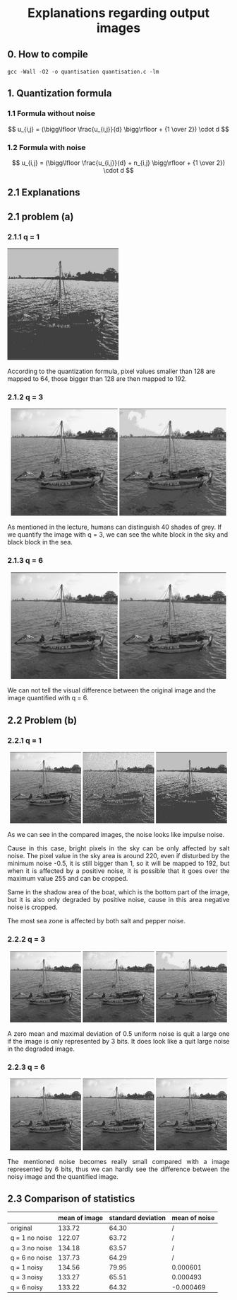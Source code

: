 # <center> Explanations regarding output images

## 0. How to compile

`gcc -Wall -O2 -o quantisation quantisation.c -lm`

## 1. Quantization formula

### 1.1 Formula without noise

$$
u_{i,j} = (\bigg\lfloor \frac{u_{i,j}}{d} \bigg\rfloor + {1 \over 2}) \cdot d
$$

### 1.2 Formula with noise

$$
u_{i,j} = (\bigg\lfloor \frac{u_{i,j}}{d} + n_{i,j} \bigg\rfloor + {1 \over 2}) \cdot d
$$

## 2.1 Explanations

## 2.1 problem (a)

### 2.1.1 q = 1

<img src="./results/quantified_image_with_q_equals_1.jpg" width=50%>

According to the quantization formula, pixel values smaller than 128 are mapped to 64, those bigger than 128 are then mapped to 192.

### 2.1.2 q = 3

<p align="center">
<img src="./results/boat.jpg" width=48%>
<img src="./results/quantified_image_with_q_equals_3.jpg" width=48%>
</p>

As mentioned in the lecture, humans can distinguish 40 shades of grey. If we quantify the image with q = 3, we can see the white block in the sky and black block in the sea.

### 2.1.3 q = 6

<p align="center">
<img src="./results/boat.jpg" width=48%>
<img src="./results/quantified_image_with_q_equals_6.jpg" width=48%>
</p>

We can not tell the visual difference between the original image and the image quantified with q = 6.

## 2.2 Problem (b)

### 2.2.1 q = 1

<p align="center">
<img src="./results/boat.jpg" width=32%>
<img src="./results/quantified_image_with_q_equals_1_and_noise.jpg" width=32%>
<img src="./results/quantified_image_with_q_equals_1.jpg" width=32%>
</p>

<div style='text-align: justify;'>
As we can see in the compared images, the noise looks like impulse noise.

Cause in this case, bright pixels in the sky can be only affected by salt noise. The pixel value in the sky area is around 220, even if disturbed by the minimum noise -0.5, it is still bigger than 1, so it will be mapped to 192, but when it is affected by a positive noise, it is possible that it goes over the maximum value 255 and can be cropped.

Same in the shadow area of the boat, which is the bottom part of the image, but it is also only degraded by positive noise, cause in this area negative noise is cropped.

The most sea zone is affected by both salt and pepper noise.
<div>

### 2.2.2 q = 3

<p align="center">
<img src="./results/boat.jpg" width=32%>
<img src="./results/quantified_image_with_q_equals_3_and_noise.jpg" width=32%>
<img src="./results/quantified_image_with_q_equals_3.jpg" width=32%>
</p>

A zero mean and maximal deviation of 0.5 uniform noise is quit a large one if the image is only represented by 3 bits. It does look like a quit large noise in the degraded image.

### 2.2.3 q = 6

<p align="center">
<img src="./results/boat.jpg" width=32%>
<img src="./results/quantified_image_with_q_equals_6_and_noise.jpg" width=32%>
<img src="./results/quantified_image_with_q_equals_6.jpg" width=32%>
</p>

The mentioned noise becomes really small compared with a image represented by 6 bits, thus we can hardly see the difference between the noisy image and the quantified image.

## 2.3 Comparison of statistics

|               | mean of image| standard deviation | mean of noise |
|-------------- | ------------ | ------------------ | ------------- |
|    original   |    133.72    |      64.30         |       /       |
|q = 1 no noise |    122.07    |      63.72         |       /       |
|q = 3 no noise |    134.18    |      63.57         |       /      |
|q = 6 no noise |    137.73    |      64.29         |       /       |
|q = 1 noisy    |    134.56    |      79.95         |   0.000601    |
|q = 3 noisy    |    133.27    |      65.51         |   0.000493    |
|q = 6 noisy    |    133.22    |      64.32         |  -0.000469    |